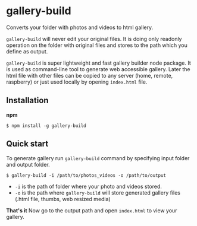 # gallery-build
Converts your folder with photos and videos to html gallery.

`gallery-build` will never edit your original files. It is doing only readonly operation on the folder with original files and stores to the path which you define as output. 

`gallery-build` is super lightweight and fast gallery builder node package. It is used as command-line tool to generate web accessible gallery. Later the html file with other files can be copied to any server (home, remote, raspberry) or just used locally by opening `index.html` file.

## Installation

**npm**

```$ npm install -g gallery-build```

## Quick start

To generate gallery run `gallery-build` command by specifying input folder and output folder. 

```$ gallery-build -i /path/to/photos_videos -o /path/to/output```

- `-i` is the path of folder where your photo and videos stored.
- `-o` is the path where `gallery-build` will store generated gallery files (.html file, thumbs, web resized media)

**That's it** Now go to the output path and open `index.html` to view your gallery.